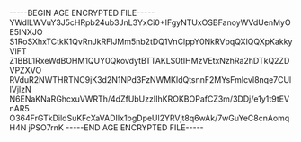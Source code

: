 -----BEGIN AGE ENCRYPTED FILE-----
YWdlLWVuY3J5cHRpb24ub3JnL3YxCi0+IFgyNTUxOSBFanoyWVdUenMyOE5INXJO
S1RoSXhxTCtkK1QvRnJkRFlJMm5nb2tDQ1VnClppY0NkRVpqQXlQQXpKakkyVlFT
Z1BBL1RxeWdBOHM1QUY0QkovdytBTTAKLS0tIHMzVEtxNzhRa2hDTkQ2ZDVPZXVO
RVduR2NWTHRTNC9jK3d2N1NPd3FzNWMKldQtsnnF2MYsFmIcvl8nqe7CUlIVjlzN
N6ENaKNaRGhcxuVWRTh/4dZfUbUzzIIhKROKBOPafCZ3m/3DDj/e1y1t9tEVnAR5
O364FrGTkDildSuKFcXaVADIIx1bgDpeUl2YRVjt8q6wAk/7wGuYeC8cnAomqH4N
jPSO7rnK
-----END AGE ENCRYPTED FILE-----
